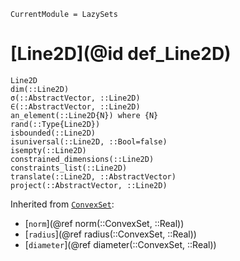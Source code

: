 ```@meta
CurrentModule = LazySets
```

# [Line2D](@id def_Line2D)

```@docs
Line2D
dim(::Line2D)
σ(::AbstractVector, ::Line2D)
∈(::AbstractVector, ::Line2D)
an_element(::Line2D{N}) where {N}
rand(::Type{Line2D})
isbounded(::Line2D)
isuniversal(::Line2D, ::Bool=false)
isempty(::Line2D)
constrained_dimensions(::Line2D)
constraints_list(::Line2D)
translate(::Line2D, ::AbstractVector)
project(::AbstractVector, ::Line2D)
```
Inherited from [`ConvexSet`](@ref):
* [`norm`](@ref norm(::ConvexSet, ::Real))
* [`radius`](@ref radius(::ConvexSet, ::Real))
* [`diameter`](@ref diameter(::ConvexSet, ::Real))
